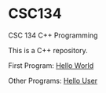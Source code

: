 # CSC134
CSC 134 C++ Programming

This is a C++ repository.

First Program: [Hello World](https://github.com/shawn-oberndorfer/CSC134/blob/main/M1T1_Hello.cpp)

Other Programs: [Hello User](https://github.com/shawn-oberndorfer/CSC134/blob/main/M1T1_Hello_User.cpp)
